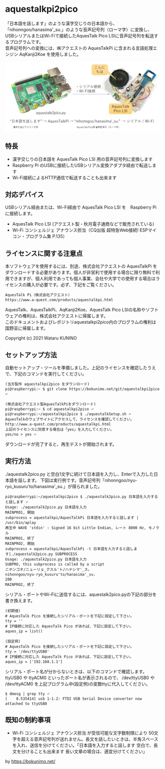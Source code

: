 # aquestalkpi2pico

「日本語を話します」のような漢字交じりの日本語から、「nihonngoo/hanasima'_su.」のような音声記号列（ローマ字）に変換し、USBシリアルまたはWi-Fiで接続したAquesTalk Pico LSIに音声記号列を転送するプログラムです。  
音声記号列への変換には、㈱アクエストの AquesTalkPi に含まれる言語処理エンジン AqKanji2Koe を使用しました。

![音声記号列に変換する説明図](https://raw.githubusercontent.com/bokunimowakaru/aquestalkpi2pico/gh-pages/fig_aquestalk2pico.jpg)  

## 特長

- 漢字交じりの日本語を AquesTalk Pico LSI 用の音声記号列に変換します  
- Raspberry Pi のUSBに接続したUSBシリアル変換アダプタ経由で転送します  
- Wi-Fi接続によるHTTP通信で転送することも出来ます  

## 対応デバイス

USBシリアル経由または、Wi-Fi経由で AquesTalk Pico LSI を　Raspberry Piに接続します。  

- AquesTalk Pico LSI (アクエスト製・秋月電子通商などで販売されている)  
- Wi-Fi コンシェルジェ アナウンス担当（CQ出版 超特急Web接続! ESPマイコン・プログラム集 P.135）

## ライセンスに関する注意点

本ソフトウェアを使用するには、別途、株式会社アクエストの AquesTalkPi をダウンロードする必要があります。個人が非営利で使用する場合に限り無料で利用できますが、個人利用であっても個人事業、会社や大学での使用する場合はライセンスの購入が必要です。必ず、下記をご覧ください。  

	AquesTalk Pi（株式会社アクエスト）  
	https://www.a-quest.com/products/aquestalkpi.html  

AquesTalk、AquesTalkPi、AqKanji2Koe、AquesTalk Pico LSIの名称やソフトウェアの権利は、株式会社アクエストに帰属します。  
このドキュメントおよびレポジトリaquestalkpi2pico内のプログラムの権利は国野亘に帰属します。  

Copyright (c) 2021 Wataru KUNINO  

## セットアップ方法

自動セットアップ・ツールを準備しました。上記のライセンスを確認したうえで、下記のコマンドを実行してください。  

	(当方製作 aquestalkpi2pico をダウンロード)  
	pi@raspberrypi:~ $ git clone https://bokunimo.net/git/aquestalkpi2pico ⏎  
	
	(株式会社アクエスト製AquesTalkPiをダウンロード)  
	pi@raspberrypi:~ $ cd aquestalkpi2pico ⏎  
	pi@raspberrypi:~/aquestalkpi2pico $ ./aquestalkSetup.sh ⏎  
	AquesTalkのウェブサイトにアクセスして、ライセンスを確認してください。  
	http://www.a-quest.com/products/aquestalkpi.html  
	上記のライセンスに同意する場合は「yes」を入力してください。  
	yes/no > yes ⏎  

ダウンロードが完了すると、再生テストが開始されます。  

## 実行方法

./aquestalk2pico.py と空白1文字に続けて日本語を入力し、Enterで入力した日本語を話します。
下図は実行例です。音声記号列「nihonngoo/nyu-ryo_kusuru'to/hanasima'_su.」が得られました。

	pi@raspberrypi:~/aquestalkpi2pico $ ./aquestalk2pico.py 日本語を入力すると話します ⏎  
	Usage: ./aquestalk2pico.py 日本語を入力  
	MAINPRO1, 開始  
	subprocess = aquestalkpi/AquesTalkPi 日本語を入力すると話します | /usr/bin/aplay  
	再生中 WAVE 'stdin' : Signed 16 bit Little Endian, レート 8000 Hz, モノラル  
	MAINPRO1, 終了  
	MAINPRO2, 開始  
	subprocess = aquestalkpi/AquesTalkPi -t 日本語を入力すると話します|./aquestalk2pico.py SUBPROCESS  
	Usage: ./aquestalk2pico.py 日本語を入力  
	SUBPRO, this subprocess is called by a script  
	ニホンゴオ/ニューリョ_クスル'ト/ハナシマ'_ス。  
	nihonngoo/nyu-ryo_kusuru'to/hanasima'_su.  
	200  
	MAINPRO2, 終了  

シリアル・ポートやWi-Fiに送信するには、aquestalk2pico.pyの下記の部分を書き換えます。  

	(初期値)
	# AquesTalk Pico を接続したシリアル・ポートを下記に設定して下さい。  
	tty = ''  
	# IP接続に対応した AquesTalk Pico があれば、下記に設定して下さい。 
	aques_ip = list()  
	
	(設定例)  
	# AquesTalk Pico を接続したシリアル・ポートを下記に設定して下さい。  
	tty = '/dev/ttyUSB0'  
	# IP接続に対応した AquesTalk Pico があれば、下記に設定して下さい。  
	aques_ip = ['192.168.1.1']  

シリアル・ポート名が分からないときは、以下のコマンドで確認します。ttyUSB0 や ttyACM0 といったポート名が表示されるので、 /dev/ttyUSB0 や /dev/ttyACM0 を上記プログラム中(設定例)の変数ttyに代入してください。  

	$ dmesg | grep tty ⏎  
	[    8.535414] usb 1-1.2: FTDI USB Serial Device converter now attached to ttyUSB0  

## 既知の制約事項

- Wi-Fi コンシェルジェ アナウンス担当 が受信可能な文字数制限により 50文字を超える音声記号列が送れません。長文を話したいときは、半角スペースを入れ、送信を分けてください。「日本語を入力すると話します 空白で、長文を分けることも出来ます 長い文章の場合は、適宜分けてください」

by <https://bokunimo.net/>  
